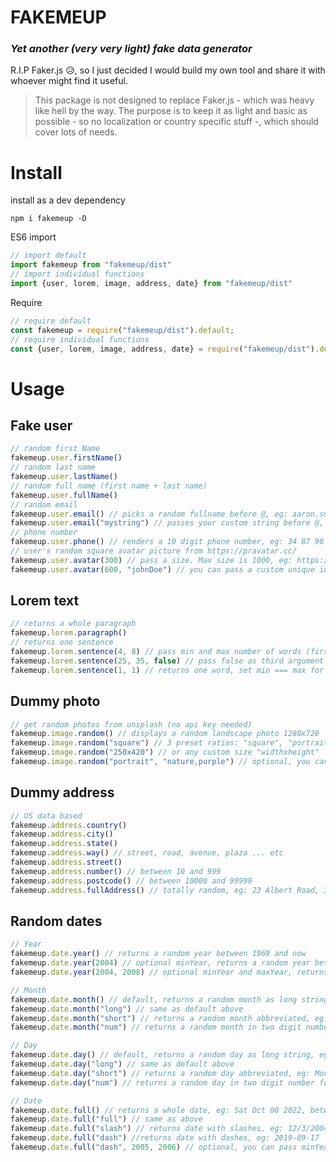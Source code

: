 # FAKEMEUP

### _Yet another (very very light) fake data generator_

R.I.P Faker.js 😥, so I just decided I would build my own tool and share it with whoever might find it useful.

> This package is not designed to replace Faker.js - which was heavy like hell by the way. The purpose is to keep it as light and basic as possible - so no localization or country specific stuff -, which should cover lots of needs.

# Install

install as a dev dependency

```
npm i fakemeup -D
```

ES6 import

```Javascript
// import default
import fakemeup from "fakemeup/dist"
// import individual functions
import {user, lorem, image, address, date} from "fakemeup/dist"
```

Require

```Javascript
// require default
const fakemeup = require("fakemeup/dist").default;
// require individual functions
const {user, lorem, image, address, date} = require("fakemeup/dist").default;
```

# Usage

## Fake user

```Javascript
// random first Name
fakemeup.user.firstName()
// random last name
fakemeup.user.lastName()
// random full name (first name + last name)
fakemeup.user.fullName()
// random email
fakemeup.user.email() // picks a random fullname before @, eg: aaron.smith@gmail.com
fakemeup.user.email("mystring") // passes your custom string before @, eg: mystring@hotmail.com
// phone number
fakemeup.user.phone() // renders a 10 digit phone number, eg: 34 87 90 21 65
// user's random square avatar picture from https://pravatar.cc/
fakemeup.user.avatar(300) // pass a size. Max size is 1000, eg: https://pravatar.cc/300?u=26538906 (random identifier after ?u=)
fakemeup.user.avatar(600, "johnDoe") // you can pass a custom unique identifier, eg: https://pravatar.cc/600?u=johnDoe

```

## Lorem text

```Javascript
// returns a whole paragraph
fakemeup.lorem.paragraph()
// returns one sentence
fakemeup.lorem.sentence(4, 8) // pass min and max number of words (first word capitalized by default)
fakemeup.lorem.sentence(25, 35, false) // pass false as third argument to lowercase the first word
fakemeup.lorem.sentence(1, 1) // returns one word, set min === max for a fixed number of words
```

## Dummy photo

```Javascript
// get random photos from unsplash (no api key needed)
fakemeup.image.random() // displays a random landscape photo 1280x720
fakemeup.image.random("square") // 3 preset ratios: "square", "portrait", "landscape" (sizes are 1000x1000, 576x1024, 1280x720)
fakemeup.image.random("250x420") // or any custom size "widthxheight"
fakemeup.image.random("portrait", "nature,purple") // optional, you can pass comma seperated keywords as second argument (ratio must be provided)
```

## Dummy address

```Javascript
// US data based
fakemeup.address.country()
fakemeup.address.city()
fakemeup.address.state()
fakemeup.address.way() // street, road, avenue, plaza ... etc
fakemeup.address.street()
fakemeup.address.number() // between 10 and 999
fakemeup.address.postcode() // between 10000 and 99999
fakemeup.address.fullAddress() // totally random, eg: 23 Albert Road, 34678 New-York, Mississipi FRANCE
```

## Random dates

```Javascript
// Year
fakemeup.date.year() // returns a random year between 1969 and now
fakemeup.date.year(2004) // optional minYear, returns a random year between minYear and now
fakemeup.date.year(2004, 2008) // optional minYear and maxYear, returns a random year between minYear and maxYear

// Month
fakemeup.date.month() // default, returns a random month as long string, eg: February
fakemeup.date.month("long") // same as default above
fakemeup.date.month("short") // returns a random month abbreviated, eg: Feb.
fakemeup.date.month("num") // returns a random month in two digit number format, eg: 02

// Day
fakemeup.date.day() // default, returns a random day as long string, eg: Monday
fakemeup.date.day("long") // same as default above
fakemeup.date.day("short") // returns a random day abbreviated, eg: Mon.
fakemeup.date.day("num") // returns a random day in two digit number format, eg: 02 - N.B. the range is between 01 and 28 to avoid silly dates like Feb 31 or April 31

// Date
fakemeup.date.full() // returns a whole date, eg: Sat Oct 08 2022, between 1969 and now by default
fakemeup.date.full("full") // same as above
fakemeup.date.full("slash") // returns date with slashes, eg: 12/3/2004
fakemeup.date.full("dash") //returns date with dashes, eg: 2019-09-17
fakemeup.date.full("dash", 2005, 2006) // optional, you can pass minYear and maxYear as arguments, eg: 2006-11-10
```
